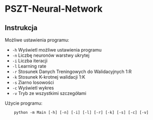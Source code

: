 # PSZT-Neural-Network
## Instrukcja
Możliwe ustawienia programu:
 - `-h` Wyświetl możliwe ustawienia programu
 - `-n` Liczbę neuronów warstwy ukrytej
 - `-i` Liczba iteracji
 - `-l` Learning rate
 - `-r` Stosunek Danych Treningowych do Walidacyjnych 1:R
 - `-k` Stosunek K-krotnej walidacji 1:K
 - `-s` Ziarno losowości
 - `-c` Wyświetl wykres
 - `-v` Tryb ze wszystkimi szczegółami
 
 Użycie programu:
 
        python -m Main [-h] [-n] [-i] [-l] [-r] [-k] [-s] [-c] [-v]